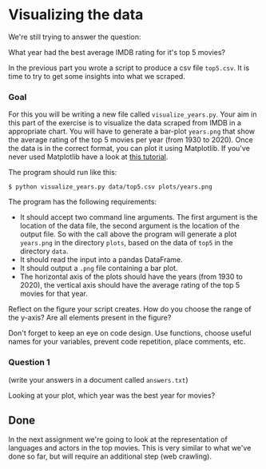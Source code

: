 # Visualizing the data

We're still trying to answer the question:

What year had the best average IMDB rating for it's top 5 movies?

In the previous part you wrote a script to produce a csv file `top5.csv`. It is time to try to get some insights into what we scraped.

### Goal

For this you will be writing a new file called `visualize_years.py`. Your aim in this part of the exercise is to visualize the data scraped from IMDB in a appropriate chart. You will have to generate a bar-plot `years.png` that show the average rating of the top 5 movies per year (from 1930 to 2020). Once the data is in the correct format, you can plot it using Matplotlib. If you've never used Matplotlib have a look at [this tutorial](https://matplotlib.org/users/pyplot_tutorial.html).

The program should run like this:

    $ python visualize_years.py data/top5.csv plots/years.png


The program has the following requirements:

- It should accept two command line arguments. The first argument is the location of the data file, the second argument is the location of the output file. So with the call above the program will generate a plot `years.png` in the directory `plots`, based on the data of `top5` in the directory `data`.
- It should read the input into a pandas DataFrame.
- It should output a `.png` file containing a bar plot.
- The horizontal axis of the plots should have the years (from 1930 to 2020), the vertical axis should have the average rating of the top 5 movies for that year.

Reflect on the figure your script creates. How do you choose the range of the y-axis? Are all elements present in the figure?

Don't forget to keep an eye on code design. Use functions, choose useful names for your variables, prevent code repetition, place comments, etc.

### Question 1

(write your answers in a document called `answers.txt`)

Looking at your plot, which year was the best year for movies?

## Done

In the next assignment we're going to look at the representation of languages and actors in the top movies. This is very similar to what we've done so far, but will require an additional step (web crawling).
